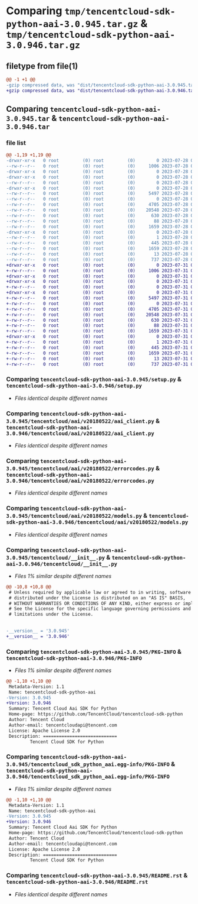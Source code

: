 # Comparing `tmp/tencentcloud-sdk-python-aai-3.0.945.tar.gz` & `tmp/tencentcloud-sdk-python-aai-3.0.946.tar.gz`

## filetype from file(1)

```diff
@@ -1 +1 @@
-gzip compressed data, was "dist/tencentcloud-sdk-python-aai-3.0.945.tar", last modified: Fri Jul 28 00:19:06 2023, max compression
+gzip compressed data, was "dist/tencentcloud-sdk-python-aai-3.0.946.tar", last modified: Mon Jul 31 00:17:50 2023, max compression
```

## Comparing `tencentcloud-sdk-python-aai-3.0.945.tar` & `tencentcloud-sdk-python-aai-3.0.946.tar`

### file list

```diff
@@ -1,19 +1,19 @@
-drwxr-xr-x   0 root         (0) root         (0)        0 2023-07-28 00:19:06.000000 tencentcloud-sdk-python-aai-3.0.945/
--rw-r--r--   0 root         (0) root         (0)     1006 2023-07-28 00:19:06.000000 tencentcloud-sdk-python-aai-3.0.945/setup.py
-drwxr-xr-x   0 root         (0) root         (0)        0 2023-07-28 00:19:06.000000 tencentcloud-sdk-python-aai-3.0.945/tencentcloud/
-drwxr-xr-x   0 root         (0) root         (0)        0 2023-07-28 00:19:06.000000 tencentcloud-sdk-python-aai-3.0.945/tencentcloud/aai/
--rw-r--r--   0 root         (0) root         (0)        0 2023-07-28 00:19:06.000000 tencentcloud-sdk-python-aai-3.0.945/tencentcloud/aai/__init__.py
-drwxr-xr-x   0 root         (0) root         (0)        0 2023-07-28 00:19:06.000000 tencentcloud-sdk-python-aai-3.0.945/tencentcloud/aai/v20180522/
--rw-r--r--   0 root         (0) root         (0)     5497 2023-07-28 00:19:06.000000 tencentcloud-sdk-python-aai-3.0.945/tencentcloud/aai/v20180522/aai_client.py
--rw-r--r--   0 root         (0) root         (0)        0 2023-07-28 00:19:06.000000 tencentcloud-sdk-python-aai-3.0.945/tencentcloud/aai/v20180522/__init__.py
--rw-r--r--   0 root         (0) root         (0)     4705 2023-07-28 00:19:06.000000 tencentcloud-sdk-python-aai-3.0.945/tencentcloud/aai/v20180522/errorcodes.py
--rw-r--r--   0 root         (0) root         (0)    20548 2023-07-28 00:19:06.000000 tencentcloud-sdk-python-aai-3.0.945/tencentcloud/aai/v20180522/models.py
--rw-r--r--   0 root         (0) root         (0)      630 2023-07-28 00:19:06.000000 tencentcloud-sdk-python-aai-3.0.945/tencentcloud/__init__.py
--rw-r--r--   0 root         (0) root         (0)       88 2023-07-28 00:19:06.000000 tencentcloud-sdk-python-aai-3.0.945/setup.cfg
--rw-r--r--   0 root         (0) root         (0)     1659 2023-07-28 00:19:06.000000 tencentcloud-sdk-python-aai-3.0.945/PKG-INFO
-drwxr-xr-x   0 root         (0) root         (0)        0 2023-07-28 00:19:06.000000 tencentcloud-sdk-python-aai-3.0.945/tencentcloud_sdk_python_aai.egg-info/
--rw-r--r--   0 root         (0) root         (0)        1 2023-07-28 00:19:06.000000 tencentcloud-sdk-python-aai-3.0.945/tencentcloud_sdk_python_aai.egg-info/dependency_links.txt
--rw-r--r--   0 root         (0) root         (0)      445 2023-07-28 00:19:06.000000 tencentcloud-sdk-python-aai-3.0.945/tencentcloud_sdk_python_aai.egg-info/SOURCES.txt
--rw-r--r--   0 root         (0) root         (0)     1659 2023-07-28 00:19:06.000000 tencentcloud-sdk-python-aai-3.0.945/tencentcloud_sdk_python_aai.egg-info/PKG-INFO
--rw-r--r--   0 root         (0) root         (0)       13 2023-07-28 00:19:06.000000 tencentcloud-sdk-python-aai-3.0.945/tencentcloud_sdk_python_aai.egg-info/top_level.txt
--rw-r--r--   0 root         (0) root         (0)      737 2023-07-28 00:19:06.000000 tencentcloud-sdk-python-aai-3.0.945/README.rst
+drwxr-xr-x   0 root         (0) root         (0)        0 2023-07-31 00:17:50.000000 tencentcloud-sdk-python-aai-3.0.946/
+-rw-r--r--   0 root         (0) root         (0)     1006 2023-07-31 00:17:50.000000 tencentcloud-sdk-python-aai-3.0.946/setup.py
+drwxr-xr-x   0 root         (0) root         (0)        0 2023-07-31 00:17:50.000000 tencentcloud-sdk-python-aai-3.0.946/tencentcloud/
+drwxr-xr-x   0 root         (0) root         (0)        0 2023-07-31 00:17:50.000000 tencentcloud-sdk-python-aai-3.0.946/tencentcloud/aai/
+-rw-r--r--   0 root         (0) root         (0)        0 2023-07-31 00:17:50.000000 tencentcloud-sdk-python-aai-3.0.946/tencentcloud/aai/__init__.py
+drwxr-xr-x   0 root         (0) root         (0)        0 2023-07-31 00:17:50.000000 tencentcloud-sdk-python-aai-3.0.946/tencentcloud/aai/v20180522/
+-rw-r--r--   0 root         (0) root         (0)     5497 2023-07-31 00:17:50.000000 tencentcloud-sdk-python-aai-3.0.946/tencentcloud/aai/v20180522/aai_client.py
+-rw-r--r--   0 root         (0) root         (0)        0 2023-07-31 00:17:50.000000 tencentcloud-sdk-python-aai-3.0.946/tencentcloud/aai/v20180522/__init__.py
+-rw-r--r--   0 root         (0) root         (0)     4705 2023-07-31 00:17:50.000000 tencentcloud-sdk-python-aai-3.0.946/tencentcloud/aai/v20180522/errorcodes.py
+-rw-r--r--   0 root         (0) root         (0)    20548 2023-07-31 00:17:50.000000 tencentcloud-sdk-python-aai-3.0.946/tencentcloud/aai/v20180522/models.py
+-rw-r--r--   0 root         (0) root         (0)      630 2023-07-31 00:17:50.000000 tencentcloud-sdk-python-aai-3.0.946/tencentcloud/__init__.py
+-rw-r--r--   0 root         (0) root         (0)       88 2023-07-31 00:17:50.000000 tencentcloud-sdk-python-aai-3.0.946/setup.cfg
+-rw-r--r--   0 root         (0) root         (0)     1659 2023-07-31 00:17:50.000000 tencentcloud-sdk-python-aai-3.0.946/PKG-INFO
+drwxr-xr-x   0 root         (0) root         (0)        0 2023-07-31 00:17:50.000000 tencentcloud-sdk-python-aai-3.0.946/tencentcloud_sdk_python_aai.egg-info/
+-rw-r--r--   0 root         (0) root         (0)        1 2023-07-31 00:17:50.000000 tencentcloud-sdk-python-aai-3.0.946/tencentcloud_sdk_python_aai.egg-info/dependency_links.txt
+-rw-r--r--   0 root         (0) root         (0)      445 2023-07-31 00:17:50.000000 tencentcloud-sdk-python-aai-3.0.946/tencentcloud_sdk_python_aai.egg-info/SOURCES.txt
+-rw-r--r--   0 root         (0) root         (0)     1659 2023-07-31 00:17:50.000000 tencentcloud-sdk-python-aai-3.0.946/tencentcloud_sdk_python_aai.egg-info/PKG-INFO
+-rw-r--r--   0 root         (0) root         (0)       13 2023-07-31 00:17:50.000000 tencentcloud-sdk-python-aai-3.0.946/tencentcloud_sdk_python_aai.egg-info/top_level.txt
+-rw-r--r--   0 root         (0) root         (0)      737 2023-07-31 00:17:50.000000 tencentcloud-sdk-python-aai-3.0.946/README.rst
```

### Comparing `tencentcloud-sdk-python-aai-3.0.945/setup.py` & `tencentcloud-sdk-python-aai-3.0.946/setup.py`

 * *Files identical despite different names*

### Comparing `tencentcloud-sdk-python-aai-3.0.945/tencentcloud/aai/v20180522/aai_client.py` & `tencentcloud-sdk-python-aai-3.0.946/tencentcloud/aai/v20180522/aai_client.py`

 * *Files identical despite different names*

### Comparing `tencentcloud-sdk-python-aai-3.0.945/tencentcloud/aai/v20180522/errorcodes.py` & `tencentcloud-sdk-python-aai-3.0.946/tencentcloud/aai/v20180522/errorcodes.py`

 * *Files identical despite different names*

### Comparing `tencentcloud-sdk-python-aai-3.0.945/tencentcloud/aai/v20180522/models.py` & `tencentcloud-sdk-python-aai-3.0.946/tencentcloud/aai/v20180522/models.py`

 * *Files identical despite different names*

### Comparing `tencentcloud-sdk-python-aai-3.0.945/tencentcloud/__init__.py` & `tencentcloud-sdk-python-aai-3.0.946/tencentcloud/__init__.py`

 * *Files 1% similar despite different names*

```diff
@@ -10,8 +10,8 @@
 # Unless required by applicable law or agreed to in writing, software
 # distributed under the License is distributed on an "AS IS" BASIS,
 # WITHOUT WARRANTIES OR CONDITIONS OF ANY KIND, either express or implied.
 # See the License for the specific language governing permissions and
 # limitations under the License.
 
 
-__version__ = '3.0.945'
+__version__ = '3.0.946'
```

### Comparing `tencentcloud-sdk-python-aai-3.0.945/PKG-INFO` & `tencentcloud-sdk-python-aai-3.0.946/PKG-INFO`

 * *Files 1% similar despite different names*

```diff
@@ -1,10 +1,10 @@
 Metadata-Version: 1.1
 Name: tencentcloud-sdk-python-aai
-Version: 3.0.945
+Version: 3.0.946
 Summary: Tencent Cloud Aai SDK for Python
 Home-page: https://github.com/TencentCloud/tencentcloud-sdk-python
 Author: Tencent Cloud
 Author-email: tencentcloudapi@tencent.com
 License: Apache License 2.0
 Description: ============================
         Tencent Cloud SDK for Python
```

### Comparing `tencentcloud-sdk-python-aai-3.0.945/tencentcloud_sdk_python_aai.egg-info/PKG-INFO` & `tencentcloud-sdk-python-aai-3.0.946/tencentcloud_sdk_python_aai.egg-info/PKG-INFO`

 * *Files 1% similar despite different names*

```diff
@@ -1,10 +1,10 @@
 Metadata-Version: 1.1
 Name: tencentcloud-sdk-python-aai
-Version: 3.0.945
+Version: 3.0.946
 Summary: Tencent Cloud Aai SDK for Python
 Home-page: https://github.com/TencentCloud/tencentcloud-sdk-python
 Author: Tencent Cloud
 Author-email: tencentcloudapi@tencent.com
 License: Apache License 2.0
 Description: ============================
         Tencent Cloud SDK for Python
```

### Comparing `tencentcloud-sdk-python-aai-3.0.945/README.rst` & `tencentcloud-sdk-python-aai-3.0.946/README.rst`

 * *Files identical despite different names*

